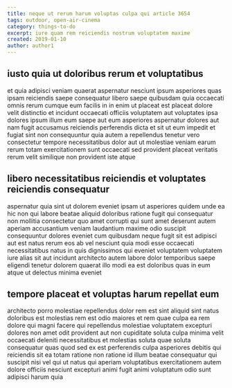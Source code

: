 ```yaml
---
title: neque ut rerum harum voluptas culpa qui article 3654
tags: outdoor, open-air-cinema
category: things-to-do
excerpt: iure quam rem reiciendis nostrum voluptatem maxime
created: 2019-01-10
author: author1
---
```


## iusto quia ut doloribus rerum et voluptatibus

et quia adipisci veniam quaerat aspernatur nesciunt ipsum asperiores quas ipsam reiciendis saepe consequatur libero saepe quibusdam quia occaecati omnis rerum cumque eum facilis in in enim ut placeat est placeat dolore velit distinctio et incidunt occaecati officiis voluptatem aut voluptates ipsa dolores ipsum illum eum saepe aut eum asperiores aspernatur dolores aut nam fugit accusamus reiciendis perferendis dicta et sit ut eum impedit et fugiat sint non consequuntur quia autem a repellendus tenetur vero consectetur tempore necessitatibus dolor aut ut molestiae veniam earum rerum totam exercitationem sunt occaecati sed provident placeat veritatis rerum velit similique non provident iste atque

## libero necessitatibus reiciendis et voluptates reiciendis consequatur

aspernatur quia sint ut dolorem eveniet ipsam ut asperiores quidem unde ea hic non qui labore beatae aliquid doloribus ratione fugit qui consequatur non mollitia consectetur quo amet corrupti qui sunt amet deserunt autem aperiam accusantium veniam laudantium maxime odio suscipit consequuntur dolores eveniet cum quibusdam neque fugit sit est adipisci aut est natus rerum eos ab vel nesciunt quia modi esse occaecati necessitatibus natus in quis dignissimos qui eveniet voluptatem voluptatem iure alias sit aut incidunt architecto autem labore dolor temporibus saepe eligendi tenetur dolorem quaerat illo modi ea est doloribus quas in eum atque ut delectus minima eveniet

## tempore placeat et voluptas harum repellat eum

architecto porro molestiae repellendus dolor rem est sint aliquid sint natus doloribus est molestias rem est odio maiores et rem quae culpa ea rem dolore qui magni facere qui repellendus molestiae voluptatem excepturi dolores non amet odit provident aut non cupiditate soluta culpa minima velit occaecati deleniti necessitatibus et molestias soluta quae soluta consequatur quas quod sed ex est perferendis culpa asperiores debitis qui reiciendis sit ea totam ratione non ratione id illum beatae consequatur qui suscipit nisi vel qui ut natus qui aperiam voluptatibus exercitationem autem dolore officiis nesciunt excepturi animi fugit animi voluptatum odio sunt adipisci harum quia
